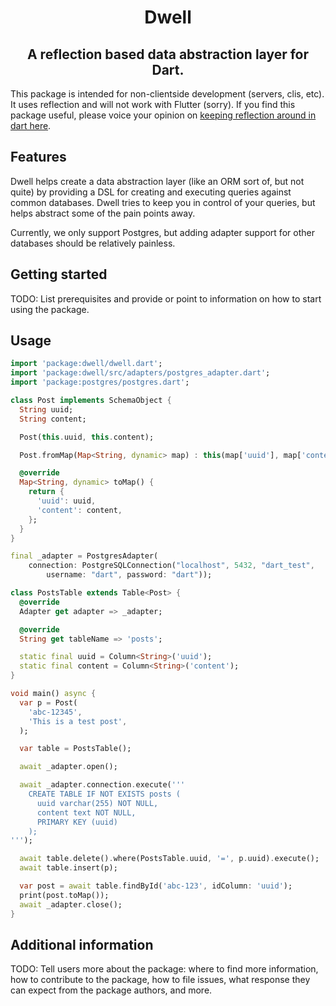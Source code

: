 <!-- 
This README describes the package. If you publish this package to pub.dev,
this README's contents appear on the landing page for your package.

For information about how to write a good package README, see the guide for
[writing package pages](https://dart.dev/guides/libraries/writing-package-pages). 

For general information about developing packages, see the Dart guide for
[creating packages](https://dart.dev/guides/libraries/create-library-packages)
and the Flutter guide for
[developing packages and plugins](https://flutter.dev/developing-packages). 
-->

<p align="center">
  <h1 align="center">Dwell</h1>
  
  <h2 align="center">A reflection based data abstraction layer for Dart.</h2>
</p>

This package is intended for non-clientside development (servers, clis, etc). It uses reflection and will not work with Flutter (sorry). If you find this package useful, please voice your opinion on [keeping reflection around in dart here](https://github.com/dart-lang/sdk/issues/44489).

## Features

Dwell helps create a data abstraction layer (like an ORM sort of, but not quite) by providing a DSL for creating and executing queries against common databases. Dwell tries to keep you in control of your queries, but helps abstract some of the pain points away.

Currently, we only support Postgres, but adding adapter support for other databases should be relatively painless.
## Getting started

TODO: List prerequisites and provide or point to information on how to
start using the package.

## Usage

```dart
import 'package:dwell/dwell.dart';
import 'package:dwell/src/adapters/postgres_adapter.dart';
import 'package:postgres/postgres.dart';

class Post implements SchemaObject {
  String uuid;
  String content;

  Post(this.uuid, this.content);

  Post.fromMap(Map<String, dynamic> map) : this(map['uuid'], map['content']);

  @override
  Map<String, dynamic> toMap() {
    return {
      'uuid': uuid,
      'content': content,
    };
  }
}

final _adapter = PostgresAdapter(
    connection: PostgreSQLConnection("localhost", 5432, "dart_test",
        username: "dart", password: "dart"));

class PostsTable extends Table<Post> {
  @override
  Adapter get adapter => _adapter;

  @override
  String get tableName => 'posts';

  static final uuid = Column<String>('uuid');
  static final content = Column<String>('content');
}

void main() async {
  var p = Post(
    'abc-12345',
    'This is a test post',
  );

  var table = PostsTable();

  await _adapter.open();

  await _adapter.connection.execute('''
    CREATE TABLE IF NOT EXISTS posts (
      uuid varchar(255) NOT NULL,
      content text NOT NULL,
      PRIMARY KEY (uuid)
    );
''');

  await table.delete().where(PostsTable.uuid, '=', p.uuid).execute();
  await table.insert(p);

  var post = await table.findById('abc-123', idColumn: 'uuid');
  print(post.toMap());
  await _adapter.close();
}
```

## Additional information

TODO: Tell users more about the package: where to find more information, how to 
contribute to the package, how to file issues, what response they can expect 
from the package authors, and more.
